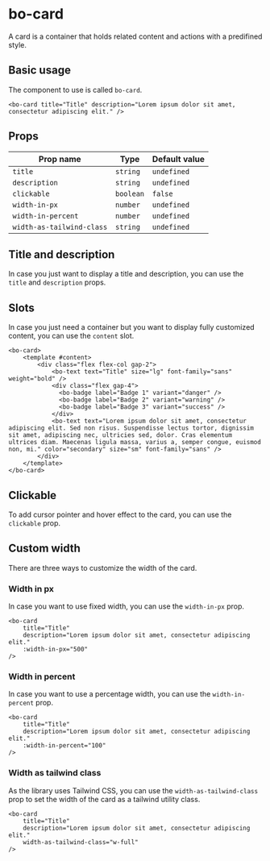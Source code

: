 <script setup>
import { BoCard } from '@/components/bo_card';
import { BoBadge } from '@/components/bo_badge';
import { BoText } from '@/components/bo_text';
</script>

# bo-card

A card is a container that holds related content and actions with a predifined style.

<bo-card title="Title" description="Lorem ipsum dolor sit amet, consectetur adipiscing elit. Sed non risus. Suspendisse lectus tortor, dignissim sit amet, adipiscing nec, ultricies sed, dolor. Cras elementum ultrices diam." />

## Basic usage

The component to use is called `bo-card`.

```vue
<bo-card title="Title" description="Lorem ipsum dolor sit amet, consectetur adipiscing elit." />
```

## Props

| Prop name                 | Type      | Default value |
| ------------------------- | --------- | ------------- |
| `title`                   | `string`  | `undefined`   |
| `description`             | `string`  | `undefined`   |
| `clickable`               | `boolean` | `false`       |
| `width-in-px`             | `number`  | `undefined`   |
| `width-in-percent`        | `number`  | `undefined`   |
| `width-as-tailwind-class` | `string`  | `undefined`   |

## Title and description

In case you just want to display a title and description, you can use the `title` and `description` props.

<bo-card title="Title" description="Lorem ipsum dolor sit amet, consectetur adipiscing elit." />

## Slots

In case you just need a container but you want to display fully customized content, you can use the `content` slot.

<bo-card>
    <template #content>
        <div class="flex flex-col gap-2">
            <bo-text text="Title" size="lg" font-family="sans" weight="bold" />
            <div class="flex gap-4">
              <bo-badge label="Badge 1" variant="danger" />
              <bo-badge label="Badge 2" variant="warning" />
              <bo-badge label="Badge 3" variant="success" />
            </div>
            <bo-text text="Lorem ipsum dolor sit amet, consectetur adipiscing elit. Sed non risus. Suspendisse lectus tortor, dignissim sit amet, adipiscing nec, ultricies sed, dolor. Cras elementum ultrices diam. Maecenas ligula massa, varius a, semper congue, euismod non, mi." color="secondary" size="sm" font-family="sans" />
        </div>
    </template>
</bo-card>

```vue
<bo-card>
    <template #content>
        <div class="flex flex-col gap-2">
            <bo-text text="Title" size="lg" font-family="sans" weight="bold" />
            <div class="flex gap-4">
              <bo-badge label="Badge 1" variant="danger" />
              <bo-badge label="Badge 2" variant="warning" />
              <bo-badge label="Badge 3" variant="success" />
            </div>
            <bo-text text="Lorem ipsum dolor sit amet, consectetur adipiscing elit. Sed non risus. Suspendisse lectus tortor, dignissim sit amet, adipiscing nec, ultricies sed, dolor. Cras elementum ultrices diam. Maecenas ligula massa, varius a, semper congue, euismod non, mi." color="secondary" size="sm" font-family="sans" />
        </div>
    </template>
</bo-card>
```

## Clickable

To add cursor pointer and hover effect to the card, you can use the `clickable` prop.

<bo-card title="Title" description="Lorem ipsum dolor sit amet, consectetur adipiscing elit." clickable />

## Custom width

There are three ways to customize the width of the card.

### Width in px

In case you want to use fixed width, you can use the `width-in-px` prop.

<bo-card title="Title" description="Lorem ipsum dolor sit amet, consectetur adipiscing elit." :width-in-px="500" />

```vue
<bo-card
	title="Title"
	description="Lorem ipsum dolor sit amet, consectetur adipiscing elit."
	:width-in-px="500"
/>
```

### Width in percent

In case you want to use a percentage width, you can use the `width-in-percent` prop.

<div class="flex w-full gap-2">
    <bo-card title="Title" description="Lorem ipsum dolor sit amet, consectetur adipiscing elit." :width-in-percent="100" />
</div>

```vue
<bo-card
	title="Title"
	description="Lorem ipsum dolor sit amet, consectetur adipiscing elit."
	:width-in-percent="100"
/>
```

### Width as tailwind class

As the library uses Tailwind CSS, you can use the `width-as-tailwind-class` prop to set the width of the card as a tailwind utility class.

<bo-card title="Title" description="Lorem ipsum dolor sit amet, consectetur adipiscing elit." width-as-tailwind-class="w-full" />

```vue
<bo-card
	title="Title"
	description="Lorem ipsum dolor sit amet, consectetur adipiscing elit."
	width-as-tailwind-class="w-full"
/>
```
